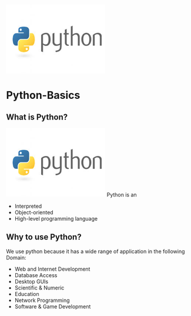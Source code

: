 ![python](/python2.jfif)
# Python-Basics 
## What is Python?
![python](/python2.jfif)
Python is an 
- Interpreted
- Object-oriented
- High-level programming language  
## Why to use Python?
We use python because it has a wide range of application in the following Domain:
- Web and Internet Development
- Database Access
- Desktop GUIs
- Scientific & Numeric
- Education
- Network Programming
- Software & Game Development
